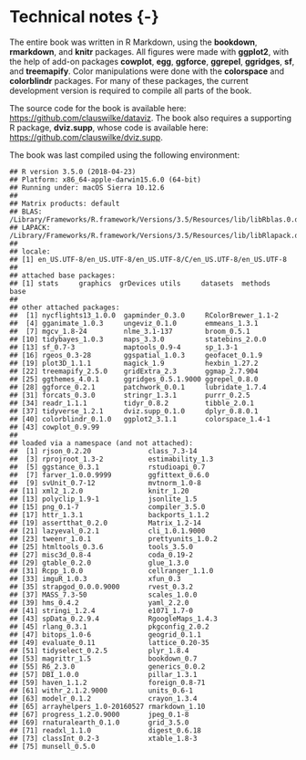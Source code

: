 

# Technical notes {-}

The entire book was written in R Markdown, using the **bookdown**, **rmarkdown**, and **knitr** packages. All figures were made with **ggplot2**, with the help of add-on packages **cowplot**, **egg**, **ggforce**, **ggrepel**, **ggridges**, **sf**, and **treemapify**. Color manipulations were done with the **colorspace** and **colorblindr** packages. For many of these packages, the current development version is required to compile all parts of the book.

The source code for the book is available here: https://github.com/clauswilke/dataviz. The book also requires a supporting R package, **dviz.supp**, whose code is available here: https://github.com/clauswilke/dviz.supp.

The book was last compiled using the following environment:

```
## R version 3.5.0 (2018-04-23)
## Platform: x86_64-apple-darwin15.6.0 (64-bit)
## Running under: macOS Sierra 10.12.6
## 
## Matrix products: default
## BLAS: /Library/Frameworks/R.framework/Versions/3.5/Resources/lib/libRblas.0.dylib
## LAPACK: /Library/Frameworks/R.framework/Versions/3.5/Resources/lib/libRlapack.dylib
## 
## locale:
## [1] en_US.UTF-8/en_US.UTF-8/en_US.UTF-8/C/en_US.UTF-8/en_US.UTF-8
## 
## attached base packages:
## [1] stats     graphics  grDevices utils     datasets  methods   base     
## 
## other attached packages:
##  [1] nycflights13_1.0.0  gapminder_0.3.0     RColorBrewer_1.1-2 
##  [4] gganimate_1.0.3     ungeviz_0.1.0       emmeans_1.3.1      
##  [7] mgcv_1.8-24         nlme_3.1-137        broom_0.5.1        
## [10] tidybayes_1.0.3     maps_3.3.0          statebins_2.0.0    
## [13] sf_0.7-3            maptools_0.9-4      sp_1.3-1           
## [16] rgeos_0.3-28        ggspatial_1.0.3     geofacet_0.1.9     
## [19] plot3D_1.1.1        magick_1.9          hexbin_1.27.2      
## [22] treemapify_2.5.0    gridExtra_2.3       ggmap_2.7.904      
## [25] ggthemes_4.0.1      ggridges_0.5.1.9000 ggrepel_0.8.0      
## [28] ggforce_0.2.1       patchwork_0.0.1     lubridate_1.7.4    
## [31] forcats_0.3.0       stringr_1.3.1       purrr_0.2.5        
## [34] readr_1.1.1         tidyr_0.8.2         tibble_2.0.1       
## [37] tidyverse_1.2.1     dviz.supp_0.1.0     dplyr_0.8.0.1      
## [40] colorblindr_0.1.0   ggplot2_3.1.1       colorspace_1.4-1   
## [43] cowplot_0.9.99     
## 
## loaded via a namespace (and not attached):
##  [1] rjson_0.2.20              class_7.3-14             
##  [3] rprojroot_1.3-2           estimability_1.3         
##  [5] ggstance_0.3.1            rstudioapi_0.7           
##  [7] farver_1.0.0.9999         ggfittext_0.6.0          
##  [9] svUnit_0.7-12             mvtnorm_1.0-8            
## [11] xml2_1.2.0                knitr_1.20               
## [13] polyclip_1.9-1            jsonlite_1.5             
## [15] png_0.1-7                 compiler_3.5.0           
## [17] httr_1.3.1                backports_1.1.2          
## [19] assertthat_0.2.0          Matrix_1.2-14            
## [21] lazyeval_0.2.1            cli_1.0.1.9000           
## [23] tweenr_1.0.1              prettyunits_1.0.2        
## [25] htmltools_0.3.6           tools_3.5.0              
## [27] misc3d_0.8-4              coda_0.19-2              
## [29] gtable_0.2.0              glue_1.3.0               
## [31] Rcpp_1.0.0                cellranger_1.1.0         
## [33] imguR_1.0.3               xfun_0.3                 
## [35] strapgod_0.0.0.9000       rvest_0.3.2              
## [37] MASS_7.3-50               scales_1.0.0             
## [39] hms_0.4.2                 yaml_2.2.0               
## [41] stringi_1.2.4             e1071_1.7-0              
## [43] spData_0.2.9.4            RgoogleMaps_1.4.3        
## [45] rlang_0.3.1               pkgconfig_2.0.2          
## [47] bitops_1.0-6              geogrid_0.1.1            
## [49] evaluate_0.11             lattice_0.20-35          
## [51] tidyselect_0.2.5          plyr_1.8.4               
## [53] magrittr_1.5              bookdown_0.7             
## [55] R6_2.3.0                  generics_0.0.2           
## [57] DBI_1.0.0                 pillar_1.3.1             
## [59] haven_1.1.2               foreign_0.8-71           
## [61] withr_2.1.2.9000          units_0.6-1              
## [63] modelr_0.1.2              crayon_1.3.4             
## [65] arrayhelpers_1.0-20160527 rmarkdown_1.10           
## [67] progress_1.2.0.9000       jpeg_0.1-8               
## [69] rnaturalearth_0.1.0       grid_3.5.0               
## [71] readxl_1.1.0              digest_0.6.18            
## [73] classInt_0.2-3            xtable_1.8-3             
## [75] munsell_0.5.0
```
